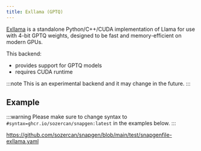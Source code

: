 ```yaml
---
title: Exllama (GPTQ)
---
```


[Exllama](https://github.com/turboderp/exllama) is a standalone Python/C++/CUDA implementation of Llama for use with 4-bit GPTQ weights, designed to be fast and memory-efficient on modern GPUs.

This backend:
- provides support for GPTQ models
- requires CUDA runtime

:::note
This is an experimental backend and it may change in the future.
:::

## Example

:::warning
Please make sure to change syntax to `#syntax=ghcr.io/sozercan/snapgen:latest` in the examples below.
:::

https://github.com/sozercan/snapgen/blob/main/test/snapgenfile-exllama.yaml
